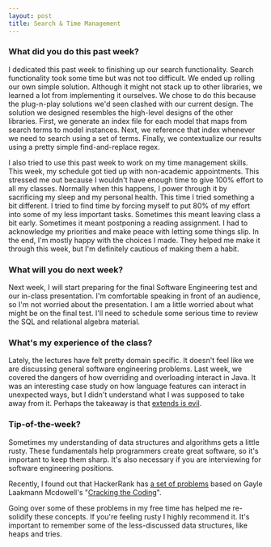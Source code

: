 ```yaml
---
layout: post
title: Search & Time Management
---
```


### What did you do this past week? ###

I dedicated this past week to finishing up our search functionality. Search
functionality took some time but was not too difficult. We ended up rolling
our own simple solution. Although it might not stack up to other libraries, we
learned a lot from implementing it ourselves. We chose to do this because the
plug-n-play solutions we'd seen clashed with our current design. The solution
we designed resembles the high-level designs of the other libraries. First, we
generate an index file for each model that maps from search terms to model
instances.
Next, we reference that index whenever we need to search using a set of terms.
Finally, we contextualize our results using a pretty simple find-and-replace
regex.

I also tried to use this past week to work on my time management skills. This
week, my schedule got tied up with non-academic appointments. This stressed me
out because I wouldn't have enough time to give 100% effort to all my classes.
Normally when this happens, I power through it by sacrificing my sleep and my
personal health. This time I tried something a bit different. I tried to find
time by forcing myself to put 80% of my effort into some of my less important
tasks. Sometimes this meant leaving class a bit early. Sometimes it meant
postponing a reading assignment. I had to acknowledge my priorities and make
peace with letting some things slip. In the end, I'm mostly happy with the
choices I made. They helped me make it through this week, but I'm definitely
cautious of making them a habit.

### What will you do next week? ###

Next week, I will start preparing for the final Software Engineering test and
our in-class presentation. I'm comfortable speaking in front of an audience,
so I'm not worried about the presentation. I am a little worried about what
might be on the final test. I'll need to schedule some serious time to review
the SQL and relational algebra material.

### What's my experience of the class? ###

Lately, the lectures have felt pretty domain specific. It doesn't feel like we
are discussing general software engineering problems. Last week, we covered
the dangers of how overriding and overloading interact in Java. It was an
interesting case study on how language features can interact in unexpected ways,
but I didn't understand what I was supposed to take away from it.
Perhaps the takeaway is
that [extends is evil](http://www.javaworld.com/article/2073649/core-java/why-extends-is-evil.html).

### Tip-of-the-week? ###

Sometimes my understanding of data structures and algorithms gets a little
rusty. These fundamentals help programmers create great software, so it's
important to keep them sharp. It's also necessary if you are interviewing for
software engineering positions. 

Recently, I found out that HackerRank has [a set of problems](https://www.hackerrank.com/domains/tutorials/cracking-the-coding-interview) based on Gayle
Laakmann Mcdowell's "[Cracking the Coding](https://www.amazon.com/Cracking-Coding-Interview-Programming-Questions/dp/0984782850/ref=dp_ob_title_bk)".

Going over some of these problems in my free time has helped me re-solidify these
concepts. If you're feeling rusty I highly recommend it. It's important
to remember some of the less-discussed data structures, like heaps and tries.
